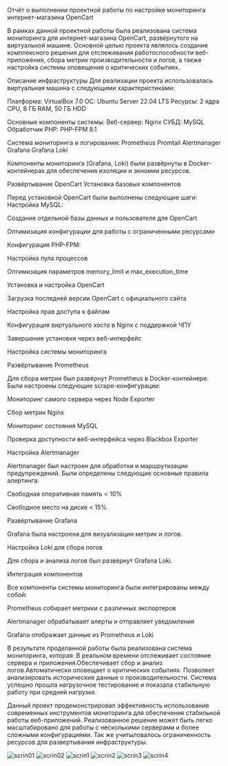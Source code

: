 Отчёт о выполнении проектной работы по настройке мониторинга интернет-магазина OpenCart

В рамках данной проектной работы была реализована система мониторинга для интернет-магазина OpenCart, развёрнутого на виртуальной машине. Основной целью проекта являлось создание комплексного решения для отслеживания работоспособности веб-приложения, сбора метрик производительности и логов, а также настройка системы оповещения о критических событиях.

Описание инфраструктуры
Для реализации проекта использовалась виртуальная машина с следующими характеристиками:

Платформа: VirtualBox 7.0
ОС: Ubuntu Server 22.04 LTS
Ресурсы: 2 ядра CPU, 8 ГБ RAM, 50 ГБ HDD


Основные компоненты системы:
Веб-сервер: Nginx 
СУБД: MySQL 
Обработчик PHP: PHP-FPM 8.1



Система мониторинга и логирования:
Prometheus 
Promtail
Alertmanager 
Grafana
Grafana Loki

Компоненты мониторинга (Grafana, Loki) были развёрнуты в Docker-контейнерах для обеспечения изоляции и экномии ресурсов.


Развёртывание OpenCart
Установка базовых компонентов

Перед установкой OpenCart были выполнены следующие шаги:
Настройка MySQL:
  
Создание отдельной базы данных и пользователя для OpenCart
  
Оптимизация конфигурации для работы с ограниченными ресурсами
    
Конфигурация PHP-FPM:
  
Настройка пула процессов
  
Оптимизация параметров memory_limit и max_execution_time
  
Установка и настройка OpenCart
  
Загрузка последней версии OpenCart с официального сайта
  
Настройка прав доступа к файлам
  
Конфигурация виртуального хоста в Nginx с поддержкой ЧПУ
  
Завершение установки через веб-интерфейс


Настройка системы мониторинга

Развёртывание Prometheus

Для сбора метрик был развёрнут Prometheus в Docker-контейнере. Были настроены следующие scrape-конфигурации:

Мониторинг самого сервера через Node Exporter

Сбор метрик Nginx

Мониторинг состояния MySQL

Проверка доступности веб-интерфейса через Blackbox Exporter



Настройка Alertmanager

Alertmanager был настроен для обработки и маршрутизации предупреждений. Были определены следующие основные правила алертинга:

Свободная оперативная память < 10%

Свободное место на диске < 15%



Развёртывание Grafana

Grafana была настроена для визуализации метрик и логов. 



Настройка Loki для сбора логов

Для сбора и анализа логов был развёрнут Grafana Loki. 


Интеграция компонентов


Все компоненты системы мониторинга были интегрированы между собой:

Prometheus собирает метрики с различных экспортеров

Alertmanager обрабатывает алерты и отправляет уведомления

Grafana отображает данные из Prometheus и Loki




В результате проделанной работы была реализована система мониторинга, которая:
В реальном времени отслеживает состояние сервера и приложения.Обеспечивает сбор и анализ логов.Автоматически оповещает о критических событиях. Позволяет анализировать исторические данные о производительности. Система успешно прошла нагрузочное тестирование и показала стабильную работу при средней нагрузке.


Данный проект продемонстрировал эффективность использования современных инструментов мониторинга для обеспечения стабильной работы веб-приложений. Реализованное решение может быть легко масштабировано для 
работы с несколькими серверами и более сложными конфигурациями. Так же учитыловалось ограниченность ресурсов для развертывания инфраструктуры.



![scrin01](https://github.com/user-attachments/assets/c242b703-8b8d-451e-8ee1-b5a1b9e2c514)
![scrin02](https://github.com/user-attachments/assets/24652ed0-68bb-43a0-aba8-572330ef716c)
![scrin1](https://github.com/user-attachments/assets/525033c8-e342-4421-b234-2d9c2db8e66a)
![scrin2](https://github.com/user-attachments/assets/05521538-ebf8-45c6-bba1-1e5e3f8ce05d)
![scrin3](https://github.com/user-attachments/assets/171016de-1bb8-4f56-a513-adf121458cd8)
![scrin4](https://github.com/user-attachments/assets/63414df8-a30e-4b9a-88c4-fbcb60694679)



